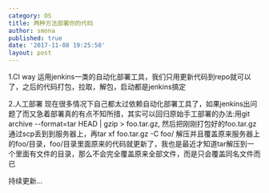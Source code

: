 ```yaml
---
category: OS
title: 两种方法部署你的代码
author: smona
published: true
date: '2017-11-08 19:25:50'
layout: post
---
```


1.CI way
运用jenkins一类的自动化部署工具，我们只用更新代码到repo就可以了，之后的代码打包，拉取，解包，启动都是jenkins搞定

2.人工部署
现在很多情况下自己都太过依赖自动化部署工具了，如果jenkins出问题了而又急着部署真的有点不知所措，其实可以回归原始手工部署的办法:用git archive --format=tar HEAD | gzip > foo.tar.gz, 然后把刚刚打包好的foo.tar.gz 通过scp丢到到服务器上，再tar xf foo.tar.gz -C foo/ 解压并且覆盖原来服务器上的foo/目录，foo/目录里面原来的代码就更新了，我也是最近才知道tar解压到一个里面有文件的目录，那么不会完全覆盖原来全部文件，而是只会覆盖同名文件而已

持续更新...
